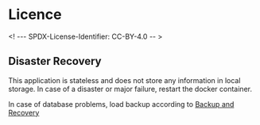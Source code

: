 # Licence

<! --- SPDX-License-Identifier: CC-BY-4.0  -- >

## Disaster Recovery

This application is stateless and does not store any information in local storage. In case of a disaster or major failure, restart the docker container.

In case of database problems, load backup according to [Backup and Recovery](BACKUP-RECOVERY.md)